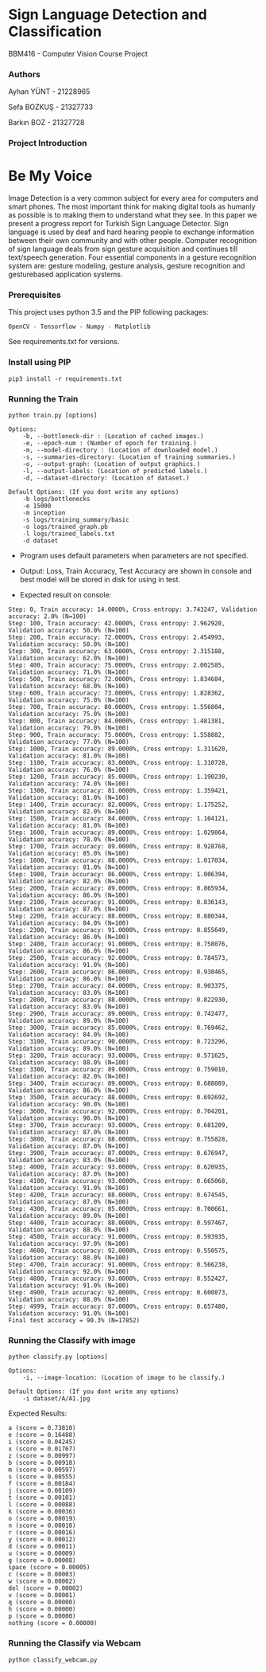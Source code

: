 # Sign Language Detection and Classification

BBM416 - Computer Vision Course Project

### Authors
Ayhan YÜNT - 21228965

Sefa BOZKUŞ - 21327733

Barkın BOZ - 21327728



### Project Introduction
# Be My Voice
Image Detection is a very common subject for every area
for computers and smart phones. The most important
think for making digital tools as humanly as possible is
to making them to understand what they see. In this paper
we present a progress report for Turkish Sign Language
Detector. Sign language is used by deaf and hard hearing
people to exchange information between their own
community and with other people. Computer recognition
of sign language deals from sign gesture acquisition and
continues till text/speech generation. Four essential components
in a gesture recognition system are: gesture modeling,
gesture analysis, gesture recognition and gesturebased
application systems.

    
### Prerequisites

This project uses python 3.5 and the PIP following packages:

    OpenCV - Tensorflow - Numpy - Matplotlib

See requirements.txt for versions.

### Install using PIP
```
pip3 install -r requirements.txt
```

### Running the Train

    python train.py [options]
    
    Options:
        -b, --bottleneck-dir : (Location of cached images.)
        -e, --epoch-num : (Number of epoch for training.)
        -m, --model-directory : (Location of downloaded model.)
        -s, --summaries-directory: (Location of training summaries.)
        -o, --output-graph: (Location of output graphics.)
        -l, --output-labels: (Location of predicted labels.)
        -d, --dataset-directory: (Location of dataset.)
        
    Default Options: (If you dont write any options)
        -b logs/bottlenecks
        -e 15000
        -m inception
        -s logs/training_summary/basic
        -o logs/trained_graph.pb
        -l logs/trained_labels.txt
        -d dataset

-   Program uses default parameters when parameters are not specified.

-   Output: Loss, Train Accuracy, Test Accuracy are shown in console and best model will be stored
in disk for using in test.

- Expected result on console: 
```
Step: 0, Train accuracy: 14.0000%, Cross entropy: 3.743247, Validation accuracy: 2.0% (N=100)
Step: 100, Train accuracy: 42.0000%, Cross entropy: 2.962920, Validation accuracy: 50.0% (N=100)
Step: 200, Train accuracy: 72.0000%, Cross entropy: 2.454993, Validation accuracy: 50.0% (N=100)
Step: 300, Train accuracy: 63.0000%, Cross entropy: 2.315188, Validation accuracy: 62.0% (N=100)
Step: 400, Train accuracy: 75.0000%, Cross entropy: 2.002585, Validation accuracy: 71.0% (N=100)
Step: 500, Train accuracy: 72.0000%, Cross entropy: 1.834684, Validation accuracy: 68.0% (N=100)
Step: 600, Train accuracy: 73.0000%, Cross entropy: 1.828362, Validation accuracy: 75.0% (N=100)
Step: 700, Train accuracy: 80.0000%, Cross entropy: 1.556804, Validation accuracy: 75.0% (N=100)
Step: 800, Train accuracy: 84.0000%, Cross entropy: 1.481381, Validation accuracy: 79.0% (N=100)
Step: 900, Train accuracy: 75.0000%, Cross entropy: 1.558882, Validation accuracy: 77.0% (N=100)
Step: 1000, Train accuracy: 89.0000%, Cross entropy: 1.311620, Validation accuracy: 81.0% (N=100)
Step: 1100, Train accuracy: 83.0000%, Cross entropy: 1.310728, Validation accuracy: 76.0% (N=100)
Step: 1200, Train accuracy: 85.0000%, Cross entropy: 1.190230, Validation accuracy: 74.0% (N=100)
Step: 1300, Train accuracy: 81.0000%, Cross entropy: 1.359421, Validation accuracy: 81.0% (N=100)
Step: 1400, Train accuracy: 82.0000%, Cross entropy: 1.175252, Validation accuracy: 82.0% (N=100)
Step: 1500, Train accuracy: 84.0000%, Cross entropy: 1.104121, Validation accuracy: 81.0% (N=100)
Step: 1600, Train accuracy: 89.0000%, Cross entropy: 1.029864, Validation accuracy: 78.0% (N=100)
Step: 1700, Train accuracy: 89.0000%, Cross entropy: 0.928768, Validation accuracy: 85.0% (N=100)
Step: 1800, Train accuracy: 88.0000%, Cross entropy: 1.017034, Validation accuracy: 81.0% (N=100)
Step: 1900, Train accuracy: 86.0000%, Cross entropy: 1.006394, Validation accuracy: 82.0% (N=100)
Step: 2000, Train accuracy: 89.0000%, Cross entropy: 0.865934, Validation accuracy: 86.0% (N=100)
Step: 2100, Train accuracy: 91.0000%, Cross entropy: 0.836143, Validation accuracy: 87.0% (N=100)
Step: 2200, Train accuracy: 88.0000%, Cross entropy: 0.880344, Validation accuracy: 84.0% (N=100)
Step: 2300, Train accuracy: 91.0000%, Cross entropy: 0.855649, Validation accuracy: 86.0% (N=100)
Step: 2400, Train accuracy: 91.0000%, Cross entropy: 0.758076, Validation accuracy: 86.0% (N=100)
Step: 2500, Train accuracy: 92.0000%, Cross entropy: 0.784573, Validation accuracy: 91.0% (N=100)
Step: 2600, Train accuracy: 86.0000%, Cross entropy: 0.938465, Validation accuracy: 86.0% (N=100)
Step: 2700, Train accuracy: 84.0000%, Cross entropy: 0.903375, Validation accuracy: 83.0% (N=100)
Step: 2800, Train accuracy: 88.0000%, Cross entropy: 0.822930, Validation accuracy: 83.0% (N=100)
Step: 2900, Train accuracy: 89.0000%, Cross entropy: 0.742477, Validation accuracy: 89.0% (N=100)
Step: 3000, Train accuracy: 85.0000%, Cross entropy: 0.769462, Validation accuracy: 84.0% (N=100)
Step: 3100, Train accuracy: 90.0000%, Cross entropy: 0.723296, Validation accuracy: 89.0% (N=100)
Step: 3200, Train accuracy: 93.0000%, Cross entropy: 0.571625, Validation accuracy: 88.0% (N=100)
Step: 3300, Train accuracy: 89.0000%, Cross entropy: 0.759010, Validation accuracy: 82.0% (N=100)
Step: 3400, Train accuracy: 89.0000%, Cross entropy: 0.688089, Validation accuracy: 86.0% (N=100)
Step: 3500, Train accuracy: 88.0000%, Cross entropy: 0.692692, Validation accuracy: 90.0% (N=100)
Step: 3600, Train accuracy: 92.0000%, Cross entropy: 0.704201, Validation accuracy: 90.0% (N=100)
Step: 3700, Train accuracy: 93.0000%, Cross entropy: 0.681209, Validation accuracy: 87.0% (N=100)
Step: 3800, Train accuracy: 88.0000%, Cross entropy: 0.755828, Validation accuracy: 87.0% (N=100)
Step: 3900, Train accuracy: 87.0000%, Cross entropy: 0.676947, Validation accuracy: 83.0% (N=100)
Step: 4000, Train accuracy: 93.0000%, Cross entropy: 0.620935, Validation accuracy: 87.0% (N=100)
Step: 4100, Train accuracy: 93.0000%, Cross entropy: 0.665068, Validation accuracy: 91.0% (N=100)
Step: 4200, Train accuracy: 88.0000%, Cross entropy: 0.674545, Validation accuracy: 87.0% (N=100)
Step: 4300, Train accuracy: 85.0000%, Cross entropy: 0.700661, Validation accuracy: 89.0% (N=100)
Step: 4400, Train accuracy: 88.0000%, Cross entropy: 0.597467, Validation accuracy: 88.0% (N=100)
Step: 4500, Train accuracy: 91.0000%, Cross entropy: 0.593935, Validation accuracy: 97.0% (N=100)
Step: 4600, Train accuracy: 92.0000%, Cross entropy: 0.550575, Validation accuracy: 88.0% (N=100)
Step: 4700, Train accuracy: 91.0000%, Cross entropy: 0.566238, Validation accuracy: 92.0% (N=100)
Step: 4800, Train accuracy: 93.0000%, Cross entropy: 0.552427, Validation accuracy: 91.0% (N=100)
Step: 4900, Train accuracy: 92.0000%, Cross entropy: 0.600873, Validation accuracy: 88.0% (N=100)
Step: 4999, Train accuracy: 87.0000%, Cross entropy: 0.657480, Validation accuracy: 91.0% (N=100)
Final test accuracy = 90.3% (N=17852)
```

### Running the Classify with image

    python classify.py [options]
    
    Options:
        -i, --image-location: (Location of image to be classify.)
        
    Default Options: (If you dont write any options)
        -i dataset/A/A1.jpg

Expected Results:
```
a (score = 0.73810)
e (score = 0.16488)
i (score = 0.04245)
x (score = 0.01767)
z (score = 0.00997)
b (score = 0.00918)
m (score = 0.00597)
s (score = 0.00555)
f (score = 0.00184)
j (score = 0.00109)
t (score = 0.00101)
l (score = 0.00088)
k (score = 0.00036)
o (score = 0.00019)
n (score = 0.00018)
r (score = 0.00016)
y (score = 0.00012)
d (score = 0.00011)
u (score = 0.00009)
g (score = 0.00008)
space (score = 0.00005)
c (score = 0.00003)
w (score = 0.00002)
del (score = 0.00002)
v (score = 0.00001)
q (score = 0.00000)
h (score = 0.00000)
p (score = 0.00000)
nothing (score = 0.00000)

```

### Running the Classify via Webcam

    python classify_webcam.py
    
